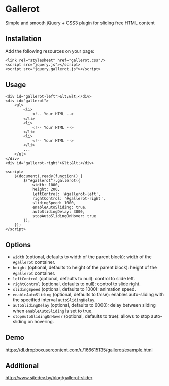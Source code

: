Gallerot
========

Simple and smooth jQuery + CSS3 plugin for sliding free HTML content  

Installation
------------

Add the following resources on your page:

    <link rel="stylesheet" href="gallerot.css"/>
    <script src="jquery.js"></script>
    <script src="jquery.gallerot.js"></script>

Usage
-----

	<div id="gallerot-left">&lt;&lt;</div>
	<div id="gallerot">
		<ul>
			<li>
				<!-- Your HTML -->
            </li>
            <li>
                <!-- Your HTML -->
            </li>
            <li>
                <!-- Your HTML -->
            </li>
            ...
        </ul>
    </div>
    <div id="gallerot-right">&lt;&lt;</div>

    <script>
        $(document).ready(function() {
            $("#gallerot").gallerot({
                width: 1000,
                height: 200,
                leftControl: '#gallerot-left',
                rightControl: '#gallerot-right',
                slidingSpeed: 1000,
                enableAutoSliding: true,
                autoSlidingDelay: 3000,
                stopAutoSlidingOnHover: true
            });
        });
    </script>

Options
-----

* `width` (optional, defaults to width of the parent block): width of the `#gallerot` container.
* `height` (optional, defaults to height of the parent block): height of the `#gallerot` container.
* `leftControl` (optional, defaults to null): control to slide left. 
* `rightControl` (optional, defaults to null): control to slide right. 
* `slidingSpeed` (optional, defaults to 1000): animation speed. 
* `enableAutoSliding` (optional, defaults to false): enables auto-sliding with the specified interval `autoSlidingDelay`. 
* `autoSlidingDelay` (optional, defaults to 6000): delay between sliding when `enableAutoSliding` is set to true.
* `stopAutoSlidingOnHover` (optional, defaults to true): allows to stop auto-sliding on hovering.

Demo
-----

https://dl.dropboxusercontent.com/u/166615135/gallerot/example.html

Additional
-----

http://www.sitedev.by/blog/gallerot-slider
